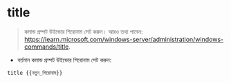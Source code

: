 # title

> কমান্ড প্রম্পট উইন্ডোর শিরোনাম সেট করুন।
> আরও তথ্য পাবেন: <https://learn.microsoft.com/windows-server/administration/windows-commands/title>.

- বর্তমান কমান্ড প্রম্পট উইন্ডোর শিরোনাম সেট করুন:

`title {{নতুন_শিরোনাম}}`
